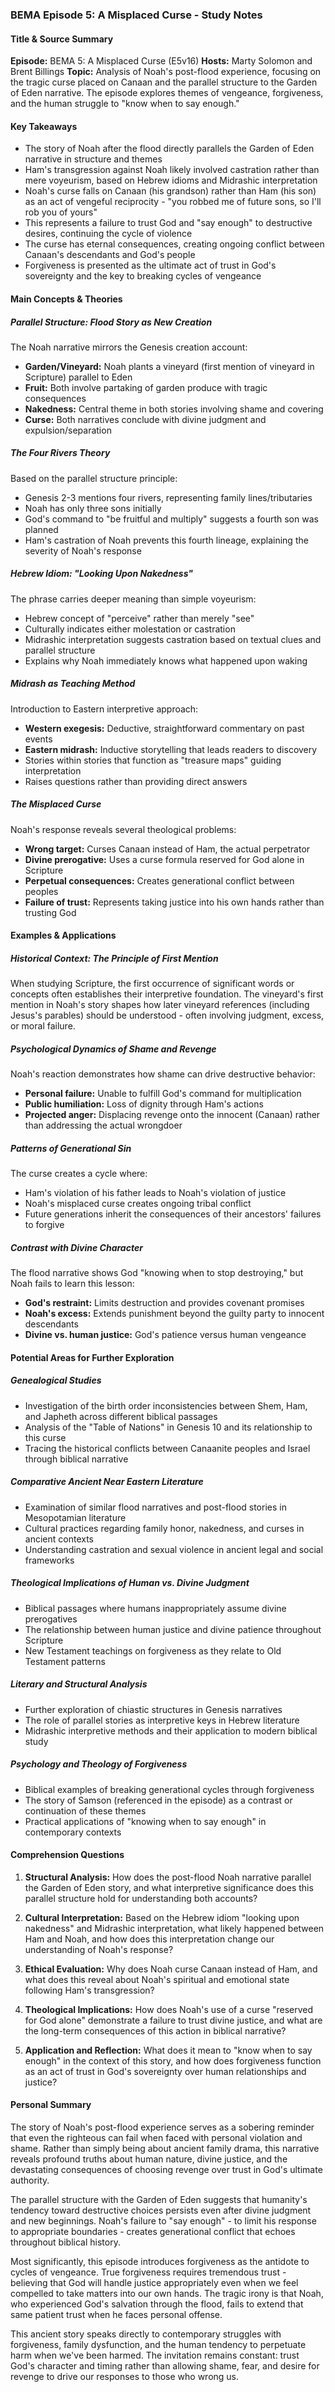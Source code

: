 ### BEMA Episode 5: A Misplaced Curse - Study Notes

#### Title & Source Summary

**Episode:** BEMA 5: A Misplaced Curse (E5v16)
**Hosts:** Marty Solomon and Brent Billings
**Topic:** Analysis of Noah's post-flood experience, focusing on the tragic curse placed on Canaan and the parallel structure to the Garden of Eden narrative. The episode explores themes of vengeance, forgiveness, and the human struggle to "know when to say enough."

#### Key Takeaways

- The story of Noah after the flood directly parallels the Garden of Eden narrative in structure and themes
- Ham's transgression against Noah likely involved castration rather than mere voyeurism, based on Hebrew idioms and Midrashic interpretation
- Noah's curse falls on Canaan (his grandson) rather than Ham (his son) as an act of vengeful reciprocity - "you robbed me of future sons, so I'll rob you of yours"
- This represents a failure to trust God and "say enough" to destructive desires, continuing the cycle of violence
- The curse has eternal consequences, creating ongoing conflict between Canaan's descendants and God's people
- Forgiveness is presented as the ultimate act of trust in God's sovereignty and the key to breaking cycles of vengeance

#### Main Concepts & Theories

##### **Parallel Structure: Flood Story as New Creation**

The Noah narrative mirrors the Genesis creation account:
- **Garden/Vineyard:** Noah plants a vineyard (first mention of vineyard in Scripture) parallel to Eden
- **Fruit:** Both involve partaking of garden produce with tragic consequences
- **Nakedness:** Central theme in both stories involving shame and covering
- **Curse:** Both narratives conclude with divine judgment and expulsion/separation

##### **The Four Rivers Theory**

Based on the parallel structure principle:
- Genesis 2-3 mentions four rivers, representing family lines/tributaries
- Noah has only three sons initially
- God's command to "be fruitful and multiply" suggests a fourth son was planned
- Ham's castration of Noah prevents this fourth lineage, explaining the severity of Noah's response

##### **Hebrew Idiom: "Looking Upon Nakedness"**

The phrase carries deeper meaning than simple voyeurism:
- Hebrew concept of "perceive" rather than merely "see"
- Culturally indicates either molestation or castration
- Midrashic interpretation suggests castration based on textual clues and parallel structure
- Explains why Noah immediately knows what happened upon waking

##### **Midrash as Teaching Method**

Introduction to Eastern interpretive approach:
- **Western exegesis:** Deductive, straightforward commentary on past events
- **Eastern midrash:** Inductive storytelling that leads readers to discovery
- Stories within stories that function as "treasure maps" guiding interpretation
- Raises questions rather than providing direct answers

##### **The Misplaced Curse**

Noah's response reveals several theological problems:
- **Wrong target:** Curses Canaan instead of Ham, the actual perpetrator
- **Divine prerogative:** Uses a curse formula reserved for God alone in Scripture
- **Perpetual consequences:** Creates generational conflict between peoples
- **Failure of trust:** Represents taking justice into his own hands rather than trusting God

#### Examples & Applications

##### **Historical Context: The Principle of First Mention**
When studying Scripture, the first occurrence of significant words or concepts often establishes their interpretive foundation. The vineyard's first mention in Noah's story shapes how later vineyard references (including Jesus's parables) should be understood - often involving judgment, excess, or moral failure.

##### **Psychological Dynamics of Shame and Revenge**
Noah's reaction demonstrates how shame can drive destructive behavior:
- **Personal failure:** Unable to fulfill God's command for multiplication
- **Public humiliation:** Loss of dignity through Ham's actions
- **Projected anger:** Displacing revenge onto the innocent (Canaan) rather than addressing the actual wrongdoer

##### **Patterns of Generational Sin**
The curse creates a cycle where:
- Ham's violation of his father leads to Noah's violation of justice
- Noah's misplaced curse creates ongoing tribal conflict
- Future generations inherit the consequences of their ancestors' failures to forgive

##### **Contrast with Divine Character**
The flood narrative shows God "knowing when to stop destroying," but Noah fails to learn this lesson:
- **God's restraint:** Limits destruction and provides covenant promises
- **Noah's excess:** Extends punishment beyond the guilty party to innocent descendants
- **Divine vs. human justice:** God's patience versus human vengeance

#### Potential Areas for Further Exploration

##### **Genealogical Studies**
- Investigation of the birth order inconsistencies between Shem, Ham, and Japheth across different biblical passages
- Analysis of the "Table of Nations" in Genesis 10 and its relationship to this curse
- Tracing the historical conflicts between Canaanite peoples and Israel through biblical narrative

##### **Comparative Ancient Near Eastern Literature**
- Examination of similar flood narratives and post-flood stories in Mesopotamian literature
- Cultural practices regarding family honor, nakedness, and curses in ancient contexts
- Understanding castration and sexual violence in ancient legal and social frameworks

##### **Theological Implications of Human vs. Divine Judgment**
- Biblical passages where humans inappropriately assume divine prerogatives
- The relationship between human justice and divine patience throughout Scripture
- New Testament teachings on forgiveness as they relate to Old Testament patterns

##### **Literary and Structural Analysis**
- Further exploration of chiastic structures in Genesis narratives
- The role of parallel stories as interpretive keys in Hebrew literature
- Midrashic interpretive methods and their application to modern biblical study

##### **Psychology and Theology of Forgiveness**
- Biblical examples of breaking generational cycles through forgiveness
- The story of Samson (referenced in the episode) as a contrast or continuation of these themes
- Practical applications of "knowing when to say enough" in contemporary contexts

#### Comprehension Questions

1. **Structural Analysis:** How does the post-flood Noah narrative parallel the Garden of Eden story, and what interpretive significance does this parallel structure hold for understanding both accounts?

2. **Cultural Interpretation:** Based on the Hebrew idiom "looking upon nakedness" and Midrashic interpretation, what likely happened between Ham and Noah, and how does this interpretation change our understanding of Noah's response?

3. **Ethical Evaluation:** Why does Noah curse Canaan instead of Ham, and what does this reveal about Noah's spiritual and emotional state following Ham's transgression?

4. **Theological Implications:** How does Noah's use of a curse "reserved for God alone" demonstrate a failure to trust divine justice, and what are the long-term consequences of this action in biblical narrative?

5. **Application and Reflection:** What does it mean to "know when to say enough" in the context of this story, and how does forgiveness function as an act of trust in God's sovereignty over human relationships and justice?

#### Personal Summary

The story of Noah's post-flood experience serves as a sobering reminder that even the righteous can fail when faced with personal violation and shame. Rather than simply being about ancient family drama, this narrative reveals profound truths about human nature, divine justice, and the devastating consequences of choosing revenge over trust in God's ultimate authority.

The parallel structure with the Garden of Eden suggests that humanity's tendency toward destructive choices persists even after divine judgment and new beginnings. Noah's failure to "say enough" - to limit his response to appropriate boundaries - creates generational conflict that echoes throughout biblical history.

Most significantly, this episode introduces forgiveness as the antidote to cycles of vengeance. True forgiveness requires tremendous trust - believing that God will handle justice appropriately even when we feel compelled to take matters into our own hands. The tragic irony is that Noah, who experienced God's salvation through the flood, fails to extend that same patient trust when he faces personal offense.

This ancient story speaks directly to contemporary struggles with forgiveness, family dysfunction, and the human tendency to perpetuate harm when we've been harmed. The invitation remains constant: trust God's character and timing rather than allowing shame, fear, and desire for revenge to drive our responses to those who wrong us.